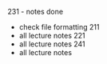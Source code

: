 231 - notes done 
- check file formatting
211
- all lecture notes
221
- all lecture notes
241
- all lecture notes